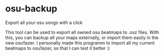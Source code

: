 # osu-backup
Export all your osu songs with a click

This tool can be used to export all owned osu beatmaps to .osz files. With this, you can backup all your maps externally, or import them easily in the new osu!lazer. 
I personally made this programm to import all my current beatmaps to osu!lazer, so that I can test it better :)
